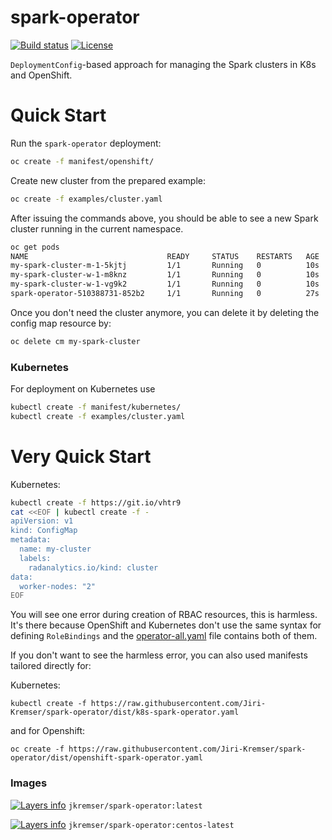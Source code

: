 # spark-operator

[![Build status](https://travis-ci.org/Jiri-Kremser/spark-operator.svg?branch=master)](https://travis-ci.org/Jiri-Kremser/spark-operator)
[![License](https://img.shields.io/badge/license-Apache--2.0-blue.svg)](http://www.apache.org/licenses/LICENSE-2.0)

`DeploymentConfig`-based approach for managing the Spark clusters in K8s and OpenShift.

# Quick Start

Run the `spark-operator` deployment:
```bash
oc create -f manifest/openshift/
```

Create new cluster from the prepared example:

```bash
oc create -f examples/cluster.yaml
```

After issuing the commands above, you should be able to see a new Spark cluster running in the current namespace.

```bash
oc get pods
NAME                               READY     STATUS    RESTARTS   AGE
my-spark-cluster-m-1-5kjtj         1/1       Running   0          10s
my-spark-cluster-w-1-m8knz         1/1       Running   0          10s
my-spark-cluster-w-1-vg9k2         1/1       Running   0          10s
spark-operator-510388731-852b2     1/1       Running   0          27s
```

Once you don't need the cluster anymore, you can delete it by deleting the config map resource by:
```bash
oc delete cm my-spark-cluster
```

### Kubernetes

For deployment on Kubernetes use
```bash
kubectl create -f manifest/kubernetes/
kubectl create -f examples/cluster.yaml
```

# Very Quick Start

Kubernetes:
```bash
kubectl create -f https://git.io/vhtr9
cat <<EOF | kubectl create -f -
apiVersion: v1
kind: ConfigMap
metadata:
  name: my-cluster
  labels:
    radanalytics.io/kind: cluster
data:
  worker-nodes: "2"
EOF
```

You will see one error during creation of RBAC resources, this is harmless. It's there because OpenShift and Kubernetes don't use the
same syntax for defining `RoleBindings` and the [operator-all.yaml](./manifest/universal/operator-all.yaml) file contains both of them.

If you don't want to see the harmless error, you can also used manifests tailored directly for:

Kubernetes:
```
kubectl create -f https://raw.githubusercontent.com/Jiri-Kremser/spark-operator/dist/k8s-spark-operator.yaml
```

and for Openshift:
```
oc create -f https://raw.githubusercontent.com/Jiri-Kremser/spark-operator/dist/openshift-spark-operator.yaml
```

### Images
[![Layers info](https://images.microbadger.com/badges/image/jkremser/spark-operator.svg)](https://microbadger.com/images/jkremser/spark-operator)
`jkremser/spark-operator:latest`

[![Layers info](https://images.microbadger.com/badges/image/jkremser/spark-operator:centos-latest.svg)](https://microbadger.com/images/jkremser/spark-operator:centos-latest)
`jkremser/spark-operator:centos-latest`
